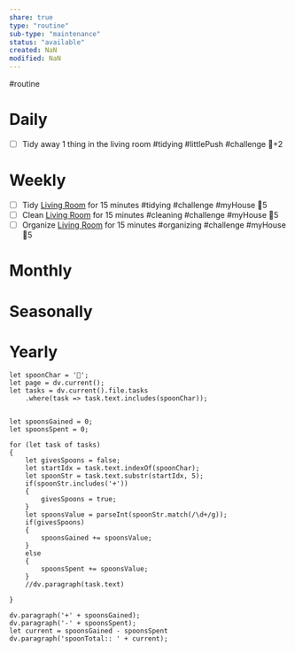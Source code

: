 ```yaml
---
share: true
type: "routine"
sub-type: "maintenance"
status: "available"
created: NaN 
modified: NaN
---
```

  #routine

# Daily
- [ ] Tidy away 1 thing in the living room #tidying #littlePush #challenge 🥄+2
# Weekly
- [ ] Tidy [Living Room](./Living%20Room.md) for 15 minutes #tidying #challenge #myHouse 🥄5
- [ ] Clean [Living Room](./Living%20Room.md) for 15 minutes #cleaning  #challenge #myHouse 🥄5
- [ ] Organize [Living Room](./Living%20Room.md) for 15 minutes #organizing  #challenge #myHouse 🥄5
# Monthly
# Seasonally
# Yearly


```dataviewjs
let spoonChar = '🥄';
let page = dv.current();
let tasks = dv.current().file.tasks
	.where(task => task.text.includes(spoonChar));


let spoonsGained = 0;
let spoonsSpent = 0;

for (let task of tasks)
{
	let givesSpoons = false;
	let startIdx = task.text.indexOf(spoonChar);
	let spoonStr = task.text.substr(startIdx, 5);
	if(spoonStr.includes('+'))
	{
		givesSpoons = true;
	}
	let spoonsValue = parseInt(spoonStr.match(/\d+/g));
	if(givesSpoons)
	{
		spoonsGained += spoonsValue;
	}		
	else
	{
		spoonsSpent += spoonsValue;
	}
	//dv.paragraph(task.text)
	
}

dv.paragraph('+' + spoonsGained);
dv.paragraph('-' + spoonsSpent);
let current = spoonsGained - spoonsSpent
dv.paragraph('spoonTotal:: ' + current);
